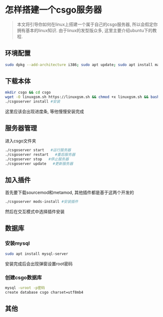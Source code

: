 # 怎样搭建一个csgo服务器

> 本文将引导你如何在linux上搭建一个属于自己的csgo服务器, 所以会假定你拥有基本的linux知识.
由于linux的发型版众多, 这里主要介绍ubuntu下的教程.

## 环境配置

```bash
sudo dpkg --add-architecture i386; sudo apt update; sudo apt install mailutils postfix curl wget file bzip2 gzip unzip bsdmainutils python util-linux ca-certificates binutils bc jq tmux lib32gcc1 libstdc++6 libstdc++6:i386
```

## 下载本体
```bash
mkdir csgo && cd csgo
wget -O linuxgsm.sh https://linuxgsm.sh && chmod +x linuxgsm.sh && bash linuxgsm.sh csgoserver #下载脚本
./csgoserver install #安装
```
这里应该会出现进度条, 等他慢慢安装完成

## 服务器管理
进入csgo文件夹

```bash
./csgoserver start   #运行服务器
./csgoserver restart   #重启服务器
./csgoserver stop   #停止服务器
./csgoserver update   #更新服务器
```

## 加入插件
首先要下载sourcemod和metamod, 其他插件都是基于这两个开发的

```bash
./csgoserver mods-install #安装插件
```

然后在交互模式中选择插件安装


## 数据库

### 安装mysql
```bash
sudo apt install mysql-server
```
安装完成后会出现弹窗设置root密码

### 创建csgo数据库
```bash
mysql -uroot -p密码
create database csgo charset=utf8mb4
```

## 其他